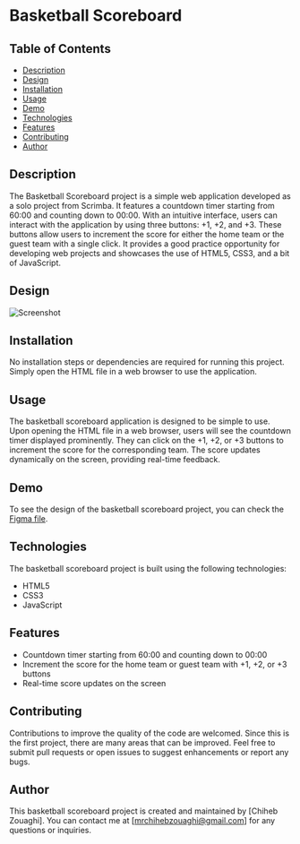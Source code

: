 # Basketball Scoreboard

## Table of Contents
- [Description](#description)
- [Design](#design)
- [Installation](#installation)
- [Usage](#usage)
- [Demo](#demo)
- [Technologies](#technologies)
- [Features](#features)
- [Contributing](#contributing)
- [Author](#author)

## Description
The Basketball Scoreboard project is a simple web application developed as a solo project from Scrimba. It features a countdown timer starting from 60:00 and counting down to 00:00. With an intuitive interface, users can interact with the application by using three buttons: +1, +2, and +3. These buttons allow users to increment the score for either the home team or the guest team with a single click. It provides a good practice opportunity for developing web projects and showcases the use of HTML5, CSS3, and a bit of JavaScript.

## Design
![Screenshot](screenshot.png)

## Installation
No installation steps or dependencies are required for running this project. Simply open the HTML file in a web browser to use the application.

## Usage
The basketball scoreboard application is designed to be simple to use. Upon opening the HTML file in a web browser, users will see the countdown timer displayed prominently. They can click on the +1, +2, or +3 buttons to increment the score for the corresponding team. The score updates dynamically on the screen, providing real-time feedback.

## Demo
To see the design of the basketball scoreboard project, you can check the [Figma file](https://www.figma.com/file/5nO3r1Q4QAXM1Y6nZQnUIt/basketball?type=design&node-id=0%3A1&t=qoYKF4Uajycy5vEy-1).

## Technologies
The basketball scoreboard project is built using the following technologies:
- HTML5
- CSS3
- JavaScript

## Features
- Countdown timer starting from 60:00 and counting down to 00:00
- Increment the score for the home team or guest team with +1, +2, or +3 buttons
- Real-time score updates on the screen

## Contributing
Contributions to improve the quality of the code are welcomed. Since this is the first project, there are many areas that can be improved. Feel free to submit pull requests or open issues to suggest enhancements or report any bugs.

## Author
This basketball scoreboard project is created and maintained by [Chiheb Zouaghi]. You can contact me at [mrchihebzouaghi@gmail.com] for any questions or inquiries.

